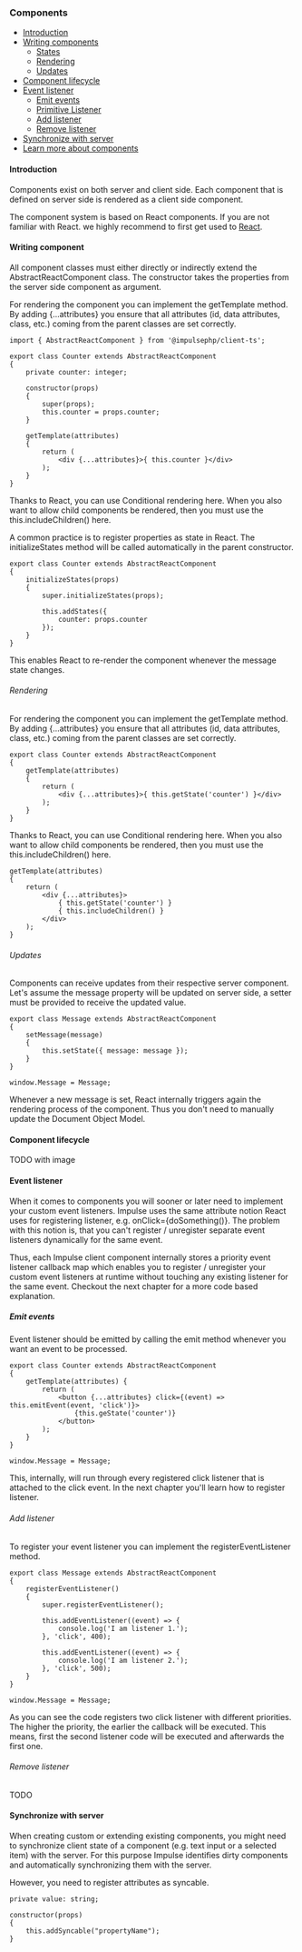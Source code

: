 <h3 class="doc-title">Components</h3>

- [Introduction](#introduction)
- [Writing components](#create-components)
  - [States](#states)
  - [Rendering](#rendering)
  - [Updates](#updates)
- [Component lifecycle](#component-lifecycle)
- [Event listener](#event-listener)
  - [Emit events](#emit-events)
  - [Primitive Listener](#primitive-listener)
  - [Add listener](#adding-listener)
  - [Remove listener](#removing-listener)
- [Synchronize with server](#synchronize-with-server)
- [Learn more about components](#advanced_topics)

<h4><a id="introduction">Introduction</a></h4>

Components exist on both server and client side. Each component that is defined on server side is rendered as a client
side component. 

The component system is based on React components. If you are not familiar with React. we highly recommend to first get 
used to <a href="https://reactjs.org/">React</a>.

<h4><a id="create-components">Writing component</a></h4>

All component classes must either directly or indirectly extend the <span class="code-hint">AbstractReactComponent</span>
class. The constructor takes the properties from the server side component as argument.

For rendering the component you can implement the <span class="code-hint">getTemplate</span> method. By adding
<span class="code-hint">{...attributes}</span> you ensure that all attributes (id, data attributes, class, etc.)
coming from the parent classes are set correctly.

<pre class="imp-code code-white  language-js">
<code class="language-js">import { AbstractReactComponent } from '@impulsephp/client-ts';

export class Counter extends AbstractReactComponent
{
    private counter: integer;

    constructor(props)
    {
        super(props);
        this.counter = props.counter;
    }

    getTemplate(attributes)
    {
        return (
            &lt;div {...attributes}&gt;{ this.counter }&lt;/div&gt;
        );
    }
}</code>
</pre>

Thanks to React, you can use <span class="code-hint">Conditional rendering</span> here. When you also want to allow
child components be rendered, then you must use the <span class="code-hint">this.includeChildren()</span> here.

A common practice is to register properties as state in React. The <span class="code-hint">initializeStates</span> method
will be called automatically in the parent constructor.

<pre class="imp-code code-white  language-js">
<code class="language-js">export class Counter extends AbstractReactComponent
{
    initializeStates(props)
    {
        super.initializeStates(props);

        this.addStates({
            counter: props.counter
        });
    }
}</code>
</pre>

This enables React to re-render the component whenever the message state changes.

<h6>Rendering</h6>
For rendering the component you can implement the <span class="code-hint">getTemplate</span> method. By adding 
<span class="code-hint">{...attributes}</span> you ensure that all attributes (id, data attributes, class, etc.) 
coming from the parent classes are set correctly.

<pre class="imp-code code-white  language-js">
<code class="language-js">export class Counter extends AbstractReactComponent
{
    getTemplate(attributes)
    {
        return (
            &lt;div {...attributes}&gt;{ this.getState('counter') }&lt;/div&gt;
        );
    }
}</code>
</pre>

Thanks to React, you can use <span class="code-hint">Conditional rendering</span> here. When you also want to allow
child components be rendered, then you must use the <span class="code-hint">this.includeChildren()</span> here.

<pre class="imp-code code-white  language-js">
<code class="language-js">getTemplate(attributes)
{
    return (
        &lt;div {...attributes}&gt;
            { this.getState('counter') }
            { this.includeChildren() }
        &lt;/div&gt;
    );
}</code>
</pre>

<h6><a id="updates">Updates</a></h6>

Components can receive updates from their respective server component. Let's assume the message property will be updated
on server side, a setter must be provided to receive the updated value.

<pre class="imp-code code-white  language-js">
<code class="language-js">export class Message extends AbstractReactComponent 
{
    setMessage(message) 
    {
        this.setState({ message: message });
    }
}

window.Message = Message;</code>
</pre>

Whenever a new message is set, React internally triggers again the rendering process of the component. Thus you don't 
need to manually update the Document Object Model.

<h4><a id="component-lifecycle">Component lifecycle</a></h4>

TODO with image

<h4><a id="event-listener">Event listener</a></h4>

When it comes to components you will sooner or later need to implement your custom event listeners. Impulse uses the
same attribute notion React uses for registering listener, e.g. <span class="code-hint">onClick={doSomething()}</span>. 
The problem with this notion is, that you can't register / unregister separate event listeners dynamically for the same 
event. 

Thus, each Impulse client component internally stores a priority event listener callback map which enables
you to register / unregister your custom event listeners at runtime without touching any existing listener for the same
event. Checkout the next chapter for a more code based explanation.

<h5><a id="emit-events">Emit events</a></h5>

Event listener should be emitted by calling the emit method whenever you want an event to be processed.

<pre class="imp-code code-white  language-js">
<code class="language-js">export class Counter extends AbstractReactComponent 
{
    getTemplate(attributes) {
        return (
            &lt;button {...attributes} click={(event) => this.emitEvent(event, 'click')}&gt;
                {this.geState('counter')}
            &lt;/button&gt;
        );
    }
}

window.Message = Message;</code>
</pre>

This, internally, will run through every registered click listener that is attached to the click event. In the next 
chapter you'll learn how to register listener.

<h6><a id="adding-listener">Add listener</a></h6>
To register your event listener you can implement the registerEventListener method.

<pre class="imp-code code-white  language-js">
<code class="language-js">export class Message extends AbstractReactComponent 
{
    registerEventListener()
    {
        super.registerEventListener();

        this.addEventListener((event) => {
            console.log('I am listener 1.');
        }, 'click', 400);

        this.addEventListener((event) => {
            console.log('I am listener 2.');
        }, 'click', 500);
    }
}

window.Message = Message;</code>
</pre>

As you can see the code registers two click listener with different priorities. The higher the priority, the
earlier the callback will be executed. This means, first the second listener code will be executed and afterwards the
first one.

<h6><a id="Removing-listener">Remove listener</a></h6>

TODO

<h4><a id="synchronize-with-server">Synchronize with server</a></h4>

When creating custom or extending existing components, you might need to synchronize client state of a component 
(e.g. text input or a selected item) with the server. For this purpose Impulse identifies 
<span class="code-hint">dirty</span> components and automatically synchronizing them with the server.

However, you need to register attributes as syncable.

<pre class="imp-code code-white  language-js">
<code class="language-js">private value: string;

constructor(props)
{
    this.addSyncable("propertyName");
}</code>
</pre>